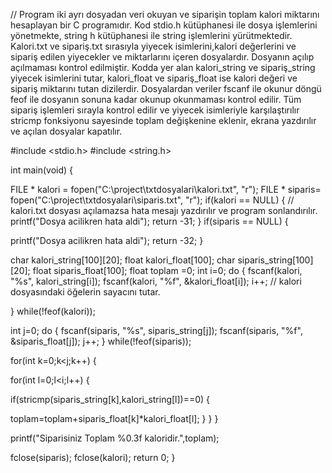  // Program iki ayrı dosyadan veri okuyan ve siparişin toplam kalori miktarını hesaplayan bir C programıdır. Kod stdio.h kütüphanesi ile dosya işlemlerini yönetmekte, string h kütüphanesi ile string işlemlerini yürütmektedir. Kalori.txt ve sipariş.txt sırasıyla yiyecek isimlerini,kalori değerlerini ve sipariş edilen yiyecekler ve miktarlarını içeren dosyalardır. Dosyanın açılıp açılmaması kontrol edilmiştir. Kodda yer alan kalori_string ve sipariş_string yiyecek isimlerini tutar, kalori_float ve sipariş_float ise kalori değeri ve sipariş miktarını tutan dizilerdir. Dosyalardan veriler fscanf ile okunur döngü feof ile dosyanın sonuna kadar okunup okunmaması kontrol edilir. Tüm sipariş işlemleri sırayla kontrol edilir ve yiyecek isimleriyle karşılaştırılır stricmp fonksiyonu sayesinde toplam değişkenine eklenir, ekrana yazdırılır ve açılan dosyalar kapatılır. 








#include <stdio.h>
#include <string.h>


int main(void)
{
   

 FILE * kalori = fopen("C:\\project\\txtdosyalari\\kalori.txt", "r");
    FILE * siparis= fopen("C:\\project\\txtdosyalari\\siparis.txt", "r");
    if(kalori == NULL)
    {
        // kalori.txt dosyası açılamazsa hata mesajı yazdırılır ve program sonlandırılır.
        printf("Dosya acilikren hata aldi");
        return -31;
    }
    if(siparis == NULL)
    {
       
 printf("Dosya acilikren hata aldi");
 return -32;
    }
    
char kalori_string[100][20];
float kalori_float[100];
char siparis_string[100][20];
 float siparis_float[100];
float toplam =0;
 int i=0;
 do
    {
        fscanf(kalori, "%s", kalori_string[i]);
        fscanf(kalori, "%f", &kalori_float[i]);
        i++; // kalori dosyasındaki öğelerin sayacını tutar.

 } while(!feof(kalori)); 

int j=0; 
 do {
        fscanf(siparis, "%s", siparis_string[j]);
        fscanf(siparis, "%f", &siparis_float[j]);
        j++;
    } while(!feof(siparis));

  for(int k=0;k<j;k++)  {
   
   for(int l=0;l<i;l++) {

if(stricmp(siparis_string[k],kalori_string[l])==0)   {
               

 toplam=toplam+siparis_float[k]*kalori_float[l];
}
}
}
    

printf("Siparisiniz Toplam %0.3f kaloridir.",toplam);

fclose(siparis);
fclose(kalori);
return 0;
}
